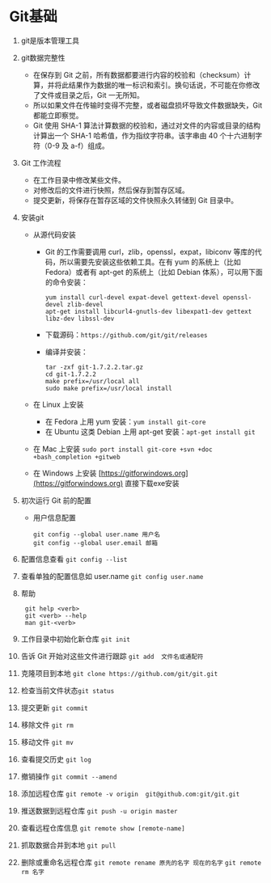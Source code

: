 # Git基础

1. git是版本管理工具
2. git数据完整性
   + 在保存到 Git 之前，所有数据都要进行内容的校验和（checksum）计算，并将此结果作为数据的唯一标识和索引。换句话说，不可能在你修改了文件或目录之后，Git 一无所知。
   + 所以如果文件在传输时变得不完整，或者磁盘损坏导致文件数据缺失，Git 都能立即察觉。
   + Git 使用 SHA-1 算法计算数据的校验和，通过对文件的内容或目录的结构计算出一个 SHA-1 哈希值，作为指纹字符串。该字串由 40 个十六进制字符（0-9 及 a-f）组成。
3. Git 工作流程
   + 在工作目录中修改某些文件。
   + 对修改后的文件进行快照，然后保存到暂存区域。
   + 提交更新，将保存在暂存区域的文件快照永久转储到 Git 目录中。
4. 安装git
    + 从源代码安装
        + Git 的工作需要调用 curl，zlib，openssl，expat，libiconv 等库的代码，所以需要先安装这些依赖工具。在有 yum 的系统上（比如 Fedora）或者有 apt-get 的系统上（比如 Debian 体系），可以用下面的命令安装：  

            ```shell
            yum install curl-devel expat-devel gettext-devel openssl-devel zlib-devel
            apt-get install libcurl4-gnutls-dev libexpat1-dev gettext libz-dev libssl-dev
            ```

        + 下载源码：`https://github.com/git/git/releases`
        + 编译并安装：  

            ```shell
            tar -zxf git-1.7.2.2.tar.gz
            cd git-1.7.2.2
            make prefix=/usr/local all
            sudo make prefix=/usr/local install
            ```

    + 在 Linux 上安装  
        + 在 Fedora 上用 yum 安装：`yum install git-core`  
        + 在 Ubuntu 这类 Debian 上用 apt-get 安装：`apt-get install git`
    + 在 Mac 上安装  `sudo port install git-core +svn +doc +bash_completion +gitweb`
    + 在 Windows 上安装 [https://gitforwindows.org](https://gitforwindows.org) 直接下载exe安装
5. 初次运行 Git 前的配置
    + 用户信息配置

        ```shell
        git config --global user.name 用户名
        git config --global user.email 邮箱
        ```

6. 配置信息查看  `git config --list`
7. 查看单独的配置信息如 user.name  `git config user.name`
8. 帮助  

   ```shell
    git help <verb>
    git <verb> --help
    man git-<verb>
   ```

9. 工作目录中初始化新仓库  `git init`
10. 告诉 Git 开始对这些文件进行跟踪  `git add  文件名或通配符`
11. 克隆项目到本地  `git clone https://github.com/git/git.git`
12. 检查当前文件状态`git status`
13. 提交更新  `git commit`
14. 移除文件  `git rm`
15. 移动文件  `git mv`
16. 查看提交历史  `git log`
17. 撤销操作  `git commit --amend`
18. 添加远程仓库  `git remote -v origin  git@github.com:git/git.git`
19. 推送数据到远程仓库  `git push -u origin master`
20. 查看远程仓库信息  `git remote show [remote-name]`
21. 抓取数据合并到本地  `git pull`
22. 删除或重命名远程仓库  `git remote rename 原先的名字 现在的名字`  `git remote rm 名字`
